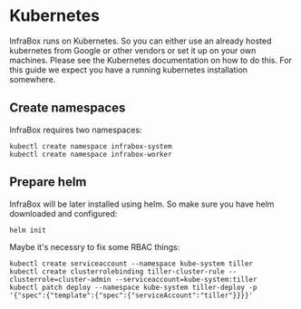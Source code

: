 # Kubernetes
InfraBox runs on Kubernetes. So you can either use an already hosted kubernetes from Google or other vendors or set it up on your own machines. Please see the Kubernetes documentation on how to do this. For this guide we expect you have a running kubernetes installation somewhere.

## Create namespaces
InfraBox requires two namespaces:

    kubectl create namespace infrabox-system
    kubectl create namespace infrabox-worker

## Prepare helm
InfraBox will be later installed using helm. So make sure you have helm downloaded and configured:

    helm init

Maybe it's necessry to fix some RBAC things:

    kubectl create serviceaccount --namespace kube-system tiller
    kubectl create clusterrolebinding tiller-cluster-rule --clusterrole=cluster-admin --serviceaccount=kube-system:tiller
    kubectl patch deploy --namespace kube-system tiller-deploy -p '{"spec":{"template":{"spec":{"serviceAccount":"tiller"}}}}'

